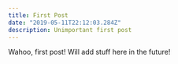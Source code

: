 ```yaml
---
title: First Post
date: "2019-05-11T22:12:03.284Z"
description: Unimportant first post
---
```


Wahoo, first post! Will add stuff here in the future!
